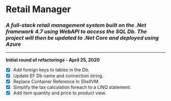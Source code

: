 # Retail Manager

### *A  full-stack retail management system built on the .Net framework 4.7 using WebAPI to access the SQL Db. The project will then be updated to .Net Core and deployed using Azure*

---

**Initial round of refactorings - April 25, 2020**
- [x] Add foreign keys to tables in the Db.
- [x] Update EF Db name and connection string. 
- [x] Replace Container Reference In ShellVM.
- [x] Simplify the tax calculation foreach to a LINQ statement.
- [x] Add item quantity and price to product view.
